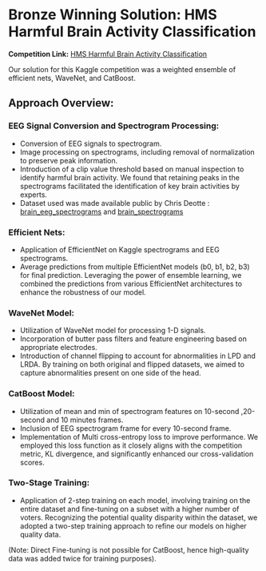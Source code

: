 # Bronze Winning Solution: HMS Harmful Brain Activity Classification

**Competition Link:** [HMS Harmful Brain Activity Classification](https://www.kaggle.com/competitions/hms-harmful-brain-activity-classification/overview)

Our solution for this Kaggle competition was a weighted ensemble of efficient nets, WaveNet, and CatBoost.

## Approach Overview:

### EEG Signal Conversion and Spectrogram Processing:
- Conversion of EEG signals to spectrogram.
- Image processing on spectrograms, including removal of normalization to preserve peak information.
- Introduction of a clip value threshold based on manual inspection to identify harmful brain activity. We found that retaining peaks in the spectrograms facilitated the identification of key brain activities by experts.
- Dataset used was made available public by Chris Deotte : [brain_eeg_spectrograms](https://www.kaggle.com/datasets/cdeotte/brain-eeg-spectrograms) and [brain_spectrograms](https://www.kaggle.com/datasets/cdeotte/brain-spectrograms) 

### Efficient Nets:
- Application of EfficientNet on Kaggle spectrograms and EEG spectrograms.
- Average predictions from multiple EfficientNet models (b0, b1, b2, b3) for final prediction. Leveraging the power of ensemble learning, we combined the predictions from various EfficientNet architectures to enhance the robustness of our model.

### WaveNet Model:
- Utilization of WaveNet model for processing 1-D signals.
- Incorporation of butter pass filters and feature engineering based on appropriate electrodes.
- Introduction of channel flipping to account for abnormalities in LPD and LRDA. By training on both original and flipped datasets, we aimed to capture abnormalities present on one side of the head.

### CatBoost Model:
- Utilization of mean and min of spectrogram features on 10-second ,20-second and 10 minutes frames.
- Inclusion of EEG spectrogram frame for every 10-second frame.
- Implementation of Multi cross-entropy loss to improve performance. We employed this loss function as it closely aligns with the competition metric, KL divergence, and significantly enhanced our cross-validation scores.

### Two-Stage Training:
- Application of 2-step training on each model, involving training on the entire dataset and fine-tuning on a subset with a higher number of voters. Recognizing the potential quality disparity within the dataset, we adopted a two-step training approach to refine our models on higher quality data.

(Note: Direct Fine-tuning is not possible for CatBoost, hence high-quality data was added twice for training purposes).
